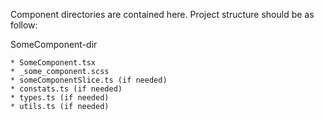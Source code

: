 Component directories are contained here. Project structure should be as follow:

SomeComponent-dir

    * SomeComponent.tsx
    * _some_component.scss
    * someComponentSlice.ts (if needed)
    * constats.ts (if needed)
    * types.ts (if needed)
    * utils.ts (if needed)
